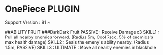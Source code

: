 # OnePiece PLUGIN

Support Version : 81 ~

##ABILITY FRUIT
###DarkDark Fruit
PASSIVE : Receive Damage x3
SKILL1 : Pull all nearby enemies forward. (Radius 5m, Cool 7sec, 5% of enemies's max health damage)
SKILL2 : Seals the emeny's ability nearby. (Radius 1.5m, PASSIVE)
SKILL3 : 
ULTIMATE : Move all nearby enemies in blackhole
